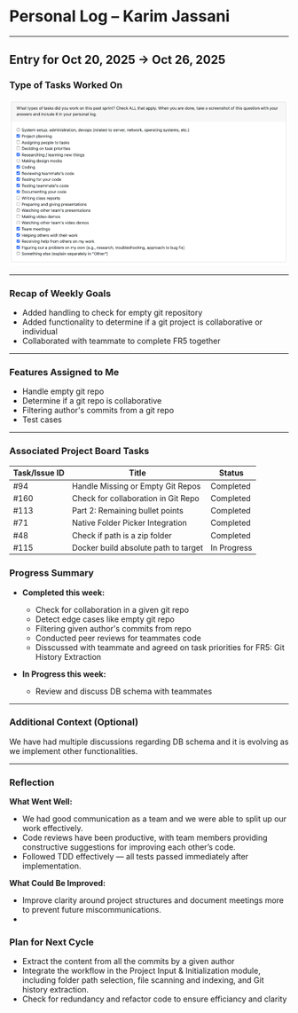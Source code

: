 # Personal Log – Karim Jassani

---

## Entry for Oct 20, 2025 → Oct 26, 2025

### Type of Tasks Worked On
![Personal Log](../../../screenshots/Week8-Karim-Jassani-Personal-Logs.png)

---

### Recap of Weekly Goals
- Added handling to check for empty git repository
- Added functionality to determine if a git project is collaborative or individual
- Collaborated with teammate to complete FR5 together

---

### Features Assigned to Me
- Handle empty git repo
- Determine if a git repo is collaborative
- Filtering author's commits from a git repo
- Test cases


---

### Associated Project Board Tasks
| Task/Issue ID | Title       | Status     |
|---------------|-------------|------------|
| #94        | Handle Missing or Empty Git Repos | Completed  |
| #160        | Check for collaboration in Git Repo | Completed  |
| #113        | Part 2: Remaining bullet points | Completed  |
| #71            | Native Folder Picker Integration | Completed |
| #48           | Check if path is a zip folder     |  Completed |
| #115     | Docker build absolute path to target| In Progress  |



### Progress Summary
- **Completed this week:**  
  - Check for collaboration in a given git repo
  - Detect edge cases like empty git repo
  - Filtering given author's commits from repo
  - Conducted peer reviews for teammates code
  - Disscussed with teammate and agreed on task priorities for FR5: Git History Extraction 

- **In Progress this week:**  
  - Review and discuss DB schema with teammates


---

### Additional Context (Optional)
We have had multiple discussions regarding DB schema and it is evolving as we implement other functionalities.

---

### Reflection
**What Went Well:**
* We had good communication as a team and we were able to split up our work effectively.
* Code reviews have been productive, with team members providing constructive suggestions for improving each other’s code.
* Followed TDD effectively — all tests passed immediately after implementation.  

**What Could Be Improved:**
* Improve clarity around project structures and document meetings more to prevent future miscommunications.
*


### Plan for Next Cycle
* Extract the content from all the commits by a given author
* Integrate the workflow in the Project Input & Initialization module, including folder path selection, file scanning and indexing, and Git history extraction.
* Check for redundancy and refactor code to ensure efficiancy and clarity